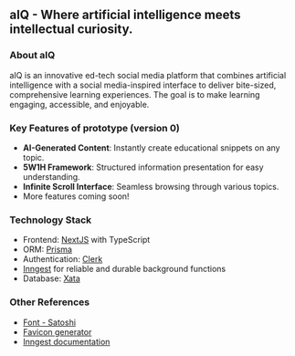## aIQ - Where artificial intelligence meets intellectual curiosity.

### About aIQ

aIQ is an innovative ed-tech social media platform that combines artificial intelligence with a social media-inspired interface to deliver bite-sized, comprehensive learning experiences. The goal is to make learning engaging, accessible, and enjoyable.

### Key Features of prototype (version 0)

- **AI-Generated Content**: Instantly create educational snippets on any topic.
- **5W1H Framework**: Structured information presentation for easy understanding.
- **Infinite Scroll Interface**: Seamless browsing through various topics.
- More features coming soon!

### Technology Stack

- Frontend: [NextJS](https://nextjs.org/) with TypeScript
- ORM: [Prisma](https://www.prisma.io/)
- Authentication: [Clerk](https://clerk.com/)
- [Inngest](https://www.inngest.com/) for reliable and durable background functions
- Database: [Xata](https://xata.io/)

### Other References
- [Font - Satoshi](https://www.fontshare.com/fonts/satoshi)
- [Favicon generator](https://favicon.io/favicon-converter/)
- [Inngest documentation](https://www.inngest.com/docs)